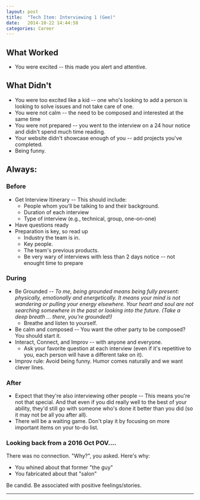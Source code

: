 ```yaml
---
layout: post
title:  "Tech Item: Interviewing 1 (Gee)"
date:   2014-10-22 14:44:58
categories: Career
---
```



## What Worked

* You were excited -- this made you alert and attentive.


## What Didn't

* You were too excited like a kid -- one who's looking to add a person is looking to
solve issues and not take care of one.
* You were not calm -- the need to be composed and interested at the same time
* You were not prepared -- you went to the interview on a 24 hour notice and didn't spend 
much time reading.
* Your website didn't showcase enough of you -- add projects you've completed.
* Being funny.


## Always:

### Before
* Get Interview Itinerary -- This should include:
  * People whom you'll be talking to and their background.
  * Duration of each interview
  * Type of interview (e.g., technical, group, one-on-one)
* Have questions ready
* Preparation is key, so read up
  * Industry the team is in.
  * Key people.
  * The team's previous products.
  * Be very wary of interviews with less than 2 days notice -- not enought time to prepare

### During
* Be Grounded -- *To me, being grounded means being fully present: physically, emotionally and energetically. It means your mind is not wandering or pulling your energy elsewhere. Your heart and soul are not searching somewhere in the past or looking into the future. (Take a deep breath ... there, you're grounded!)*
  * Breathe and listen to yourself.
* Be calm and composed  -- You want the other party to be composed? You should start it.
* Interact, Connect, and Improv -- with anyone and everyone.
  * Ask your favorite question at each interview (even if it's repetitive to you, each
  person will have a different take on it).
* Improv rule: Avoid being funny.  Humor comes naturally and we want clever lines.


### After
* Expect that they're also interviewing other people -- This means you're not that 
special.  And that even if you did really well to the best of your ability, they'd 
still go with someone who's done it better than you did (so it may not be all you after all).
* There will be a waiting game.  Don't play it by focusing on more important items on your to-do list.



### Looking back from a 2016 Oct POV....

There was no connection. "Why?", you asked. Here's why:

* You whined about that former "the guy"
* You fabricated about that "salon"

Be candid. Be associated with positive feelings/stories.




---



